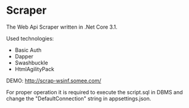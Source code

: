 # Scraper


The Web Api Scraper written in .Net Core 3.1.

Used technologies:
- Basic Auth
- Dapper
- Swashbuckle
- HtmlAgilityPack


DEMO: 
http://scrap-wsinf.somee.com/



For proper operation it is required to execute the script.sql in DBMS and change the "DefaultConnection" string in appsettings.json.
